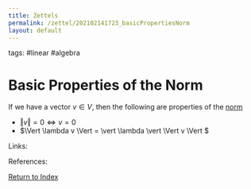 ```yaml
---
title: Zettels
permalink: /zettel/202102141723_basicPropertiesNorm
layout: default
---
```

tags: #linear #algebra

# Basic Properties of the Norm

If we have a vector $v \in V$, then the following are properties of the [norm](202102141717_normDefinition)
- $\Vert v \Vert = 0 \iff v = 0$
- $\Vert \lambda v \Vert = \vert \lambda \vert \Vert v \Vert $

Links: 

References: 

[Return to Index](index)